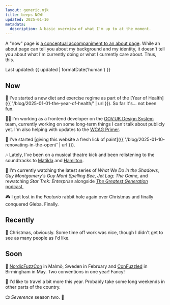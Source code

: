 ```yaml
---
layout: generic.njk
title: beeps NOW!
updated: 2025-01-10
metadata:
  description: A basic overview of what I'm up to at the moment.
---
```


A "now" page is [a conceptual accompaniment to an about page](https://nownownow.com/about). While an about page can tell you about my background and my identity, it doesn't tell you about what I'm currently doing or what I currently care about. Thus, this.

Last updated: {{ updated | formatDate('human') }}

## Now

🥦 I've started a new diet and exercise regime as part of the [Year of Health]({{ '/blog/2025-01-01-the-year-of-health/' | url }}). So far it's... not been fun.

🧑‍💻 I'm working as a frontend developer on the [GOV.UK Design System](https://design-system.service.gov.uk/) team, currently working on some long-term things I can't talk about publicly yet. I'm also helping with updates to the [WCAG Primer](https://alphagov.github.io/wcag-primer/).

🎨 I've started [giving this website a fresh lick of paint]({{ '/blog/2025-01-10-renovating-in-the-open/' | url }}).

🎶 Lately, I've been on a musical theatre kick and been relistening to the soundtracks to [Matilda](https://album.link/gb/i/471417216) and [Hamilton](https://album.link/gb/i/1025210938).

🖖 I'm currently watching the latest series of _What We Do in the Shadows_, _Guy Montgomery's Guy Mont Spelling Bee_, _Jet Lag: The Game_, and rewatching _Star Trek: Enterprise_ alongside [_The Greatest Generation_ podcast](https://maximumfun.org/podcasts/greatest-generation/),

🎮 I got lost in the _Factorio_ rabbit hole again over Christmas and finally conquered Gleba. Finally.

## Recently

🎅 Christmas, obviously. Some time off work was nice, though I didn't get to see as many people as I'd like.

## Soon

🐾 [NordicFuzzCon](https://nordicfuzzcon.org/) in Malmö, Sweden in February and [ConFuzzled](https://confuzzled.org.uk/) in Birmingham in May. Two conventions in one year! Fancy!

🚄 I'd like to travel a bit more this year. Probably take some long weekends in other parts of the country.

📺 _Severence_ season two. 👀

